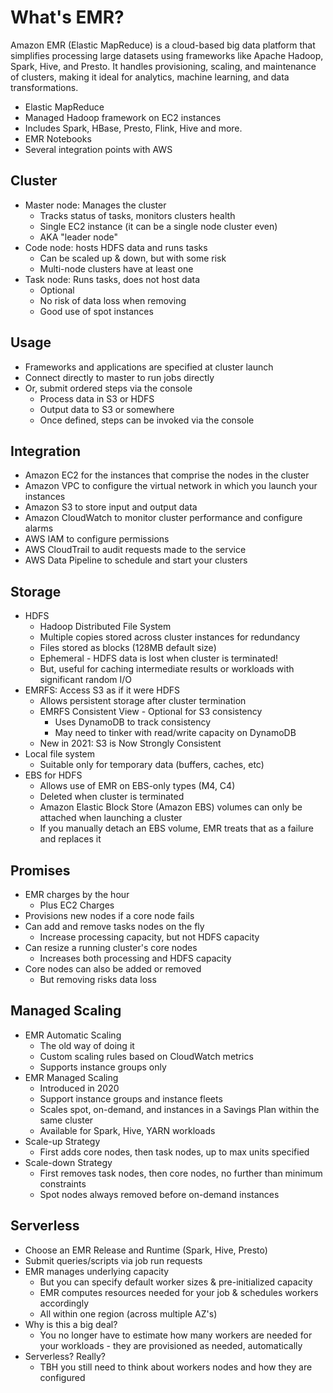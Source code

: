 # What's EMR?

Amazon EMR (Elastic MapReduce) is a cloud-based big data platform that simplifies processing large datasets using frameworks like Apache Hadoop, Spark, Hive, and Presto. It handles provisioning, scaling, and maintenance of clusters, making it ideal for analytics, machine learning, and data transformations.

- Elastic MapReduce
- Managed Hadoop framework on EC2 instances
- Includes Spark, HBase, Presto, Flink, Hive and more.
- EMR Notebooks
- Several integration points with AWS

## Cluster

- Master node: Manages the cluster
  - Tracks status of tasks, monitors clusters health
  - Single EC2 instance (it can be a single node cluster even)
  - AKA "leader node"
- Code node: hosts HDFS data and runs tasks
  - Can be scaled up & down, but with some risk
  - Multi-node clusters have at least one
- Task node: Runs tasks, does not host data
  - Optional
  - No risk of data loss when removing
  - Good use of spot instances

## Usage

- Frameworks and applications are specified at cluster launch
- Connect directly to master to run jobs directly
- Or, submit ordered steps via the console
  - Process data in S3 or HDFS
  - Output data to S3 or somewhere
  - Once defined, steps can be invoked via the console

## Integration

- Amazon EC2 for the instances that comprise the nodes in the cluster
- Amazon VPC to configure the virtual network in which you launch your instances
- Amazon S3 to store input and output data
- Amazon CloudWatch to monitor cluster performance and configure alarms
- AWS IAM to configure permissions
- AWS CloudTrail to audit requests made to the service
- AWS Data Pipeline to schedule and start your clusters

## Storage

- HDFS
  - Hadoop Distributed File System
  - Multiple copies stored across cluster instances for redundancy
  - Files stored as blocks (128MB default size)
  - Ephemeral - HDFS data is lost when cluster is terminated!
  - But, useful for caching intermediate results or workloads with significant random I/O
- EMRFS: Access S3 as if it were HDFS
  - Allows persistent storage after cluster termination
  - EMRFS Consistent View - Optional for S3 consistency
    - Uses DynamoDB to track consistency
    - May need to tinker with read/write capacity on DynamoDB
  - New in 2021: S3 is Now Strongly Consistent
- Local file system
  - Suitable only for temporary data (buffers, caches, etc)
- EBS for HDFS
  - Allows use of EMR on EBS-only types (M4, C4)
  - Deleted when cluster is terminated
  - Amazon Elastic Block Store (Amazon EBS) volumes can only be attached when launching a cluster
  - If you manually detach an EBS volume, EMR treats that as a failure and replaces it

## Promises

- EMR charges by the hour
  - Plus EC2 Charges
- Provisions new nodes if a core node fails
- Can add and remove tasks nodes on the fly
  - Increase processing capacity, but not HDFS capacity
- Can resize a running cluster's core nodes
  - Increases both processing and HDFS capacity
- Core nodes can also be added or removed
  - But removing risks data loss

## Managed Scaling

- EMR Automatic Scaling
  - The old way of doing it
  - Custom scaling rules based on CloudWatch metrics
  - Supports instance groups only
- EMR Managed Scaling
  - Introduced in 2020
  - Support instance groups and instance fleets
  - Scales spot, on-demand, and instances in a Savings Plan within the same cluster
  - Available for Spark, Hive, YARN workloads
- Scale-up Strategy
  - First adds core nodes, then task nodes, up to max units specified
- Scale-down Strategy
  - First removes task nodes, then core nodes, no further than minimum constraints
  - Spot nodes always removed before on-demand instances

## Serverless

- Choose an EMR Release and Runtime (Spark, Hive, Presto)
- Submit queries/scripts via job run requests
- EMR manages underlying capacity
  - But you can specify default worker sizes & pre-initialized capacity
  - EMR computes resources needed for your job & schedules workers accordingly
  - All within one region (across multiple AZ's)
- Why is this a big deal?
  - You no longer have to estimate how many workers are needed for your workloads - they are provisioned as needed, automatically
- Serverless? Really?
  - TBH you still need to think about workers nodes and how they are configured
